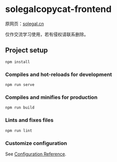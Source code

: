 # solegalcopycat-frontend

原网页：[solegal.cn](https://solegal.cn)

仅作交流学习使用，若有侵权请联系删除。

## Project setup
```
npm install
```

### Compiles and hot-reloads for development
```
npm run serve
```

### Compiles and minifies for production
```
npm run build
```

### Lints and fixes files
```
npm run lint
```

### Customize configuration
See [Configuration Reference](https://cli.vuejs.org/config/).

